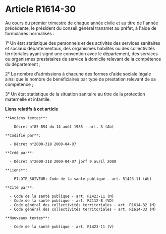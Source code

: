 # Article R1614-30

Au cours du premier trimestre de chaque année civile et au titre de l'année précédente, le président du conseil général
transmet au préfet, à l'aide de formulaires normalisés :

1° Un état statistique des personnels et des activités des services sanitaires et sociaux départementaux, des organismes
habilités ou des collectivités territoriales ayant signé une convention avec le département, des services ou organismes
prestataires de service à domicile relevant de la compétence du département ;

2° Le nombre d'admissions à chacune des formes d'aide sociale légale ainsi que le nombre de bénéficiaires par type de
prestation relevant de sa compétence ;

3° Un état statistique de la situation sanitaire au titre de la protection maternelle et infantile.

**Liens relatifs à cet article**

	**Anciens textes**:

	  - Décret n°85-894 du 14 août 1985 - art. 3 (Ab)

	**Codifié par**:

	  - Décret n°2000-318 2000-04-07

	**Créé par**:

	  - Décret n°2000-318 2000-04-07 jorf 9 avril 2000

	**Liens**:

	  - PILOTE_SUIVEUR: Code de la santé publique - art. R1423-11 (Ab)

	**Cité par**:

	  - Code de la santé publique - art. R1423-11 (M)
	  - Code de la santé publique - art. R2112-8 (VD)
	  - Code général des collectivités territoriales - art. R1614-32 (M)
	  - Code général des collectivités territoriales - art. R1614-33 (M)

	**Nouveaux textes**:

	  - Code de la santé publique - art. R1423-11 (V)
